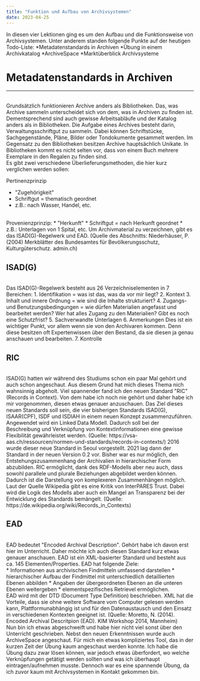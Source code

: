 ```yaml
---
title: "Funktion und Aufbau von Archivsystemen"
date: 2023-04-25
---
```


In diesen vier Lektionen ging es um den Aufbau und die Funktionsweise von Archivsystemen. Unter anderem standen folgende Punkte auf der heutigen Todo-Liste:
*Metadatenstandards in Archiven
*Übung in einem Archivkatalog
*ArchiveSpace
*Marktüberblick Archivsysteme

# Metadatenstandards in Archiven 
---
<br>
Grundsätzlich funktionieren Archive anders als Bibliotheken. Das, was Archive sammeln unterscheidet sich von dem, was in Archiven zu finden ist. Dementsprechend sind auch
gewisse Arbeitsabläufe und der Katalog anders als in Bibliotheken.
Die Aufgabe eines Archives besteht darin, Verwaltungsschriftgut zu sammeln. Dabei können Schriftstücke, Sachgegenstände, Pläne, Bilder oder Tondokumente gesammelt werden.
Im Gegensatz zu den Bibliotheken besitzen Archive hauptsächlich Unikate. In Bibliotheken kommt es nicht selten vor, dass von einem Buch mehrere Exemplare in den 
Regalen zu finden sind.
<br>
Es gibt zwei verschiedene Überlieferungsmethoden, die hier kurz verglichen werden sollen:

Pertinenzprinzip
* "Zugehörigkeit" 
* Schriftgut = thematisch geordnet
* z.B.: nach Wasser, Handel, etc.
<br>
Provenienzprinzip:
* "Herkunft"
* Schriftgut = nach Herkunft geordnet
* z.B.: Unterlagen von 1 Spital, etc.
Um Archivmaterial zu verzeichnen, gibt es das ISAD(G)-Regelwerk und EAD.
(Quelle des Abschnitts: Niederhäuser, P. (2004) Merkblätter des Bundesamtes für Bevölkerungsschutz, Kulturgüterschutz. admin.ch)
<br>

## ISAD(G)
<br>
Das ISAD(G)-Regelwerk besteht aus 26 Verzeichniselementen in 7 Bereichen:
1. Identifikation = was ist das, was da vor  mir liegt?
2. Kontext
3. Inhalt und innere Ordnung = wie sind die Inhalte strukturiert?
4. Zugangs- und Benutzungsbedingungen = wie dürfen Materialien angefasst und bearbeitet werden? Wer hat alles Zugang zu den Materialien? Gibt es noch eine Schutzfrist?
5. Sachverwandte Unterlagen
6. Anmerkungen
   Dies ist ein wichtiger Punkt, vor allem wenn sie von den Archivaren kommen. Denn diese besitzen oft Expertenwissen über den Bestand, da sie diesen ja 
   genau anschauen und bearbeiten. 
7. Kontrolle
<br>

## RIC
<br>
ISAD(G) hatten wir während des Studiums schon ein paar Mal gehört und auch schon angeschaut. Aus diesem Grund hat mich dieses Thema nich wahnsinnig abgeholt. Viel 
spannender fand ich den neuen Standard "RIC" (Records in Context). Von dem habe ich noch nie gehört und daher habe ich mir vorgenommen, diesen etwas genauer 
anzuschauen.
Das Ziel dieses neuen Standards soll sein, die vier bisherigen Standards ISAD(G), ISAAR(CPF), ISDF und ISDIAH in einem neuen Konzept zusammenzuführen. Angewendet wird
ein Linked Data Modell. Dadurch soll bei der Beschreibung und Verknüpfung von Kontextinformationen eine gewisse Flexibilität gewährleistet werden. 
(Quelle: https://vsa-aas.ch/ressourcen/normen-und-standards/records-in-contexts/)
2016 wurde dieser neue Standard in Seoul vorgestellt. 2021 lag dann der Standard in der neuen Version 0.2 vor. Bisher war es nur möglich, den Entstehungszusammenhang der
Archivalien in hierarchischer Form abzubilden. RIC ermöglicht, dank des RDF-Modells aber neu auch, dass sowohl parallele und plurale Beziehungen abgebildet werden können.
Dadurch ist die Darstellung von komplexeren Zusammenhängen möglich. 
Laut der Quelle Wikipedia gibt es eine Kritik von InterPARES Trust. Dabei wird die Logik des Modells aber auch ein Mangel an Transparenz bei der Entwicklung des Standards
bemängelt.
(Quelle: https://de.wikipedia.org/wiki/Records_in_Contexts)
<br>

## EAD
<br>
EAD bedeutet "Encoded Archival Description". Gehört habe ich davon erst hier im Unterricht. Daher möchte ich auch diesen Standard kurz etwas genauer anschauen.
EAD ist ein XML-basierter Standard und besteht aus ca. 145 Elementen/Properties. EAD hat folgende Ziele:
<br>
* Informationen aus archivischen Findmitteln umfassend darstellen
* hierarchischer Aufbau der Findmittel mit unterschiedlich detaillierten Ebenen abbilden
* Angaben der übergeordneten Ebenen an die unteren Ebenen weitergeben
* elementspezifisches Retrievel ermöglichen.
<br>
EAD wird mit der DTD (Document Type Definition) beschrieben. XML hat die Vorteile, dass sie ohne weitere Software vom Computer gelesen werden kann, Plattformunabhängig ist
und für den Datenaustausch und den Einsatz in verschiedenen Kontexten geeignet ist.
(Quelle: Moretto, N. (2014). Encoded Archival Descritpion (EAD). KIM Workshop 2014, Mannheim)
<br>
Nun bin ich etwas abgeschweift und habe hier nicht viel sonst über den Unterricht geschrieben. Nebst den neuen Erkenntnissen wurde auch ArchiveSpace angeschaut. Für
mich ein etwas kompliziertes Tool, das in der kurzen Zeit der Übung kaum angeschaut werden konnte. Ich habe die Übung dazu zwar lösen können, war jedoch etwas 
überfordert, wo welche Verknüpfungen getätigt werden sollten und was ich überhaupt eintragen/aufnehmen musste. Dennoch war es eine spannende Übung, da ich zuvor
kaum mit Archivsystemen in Kontakt gekommen bin.







